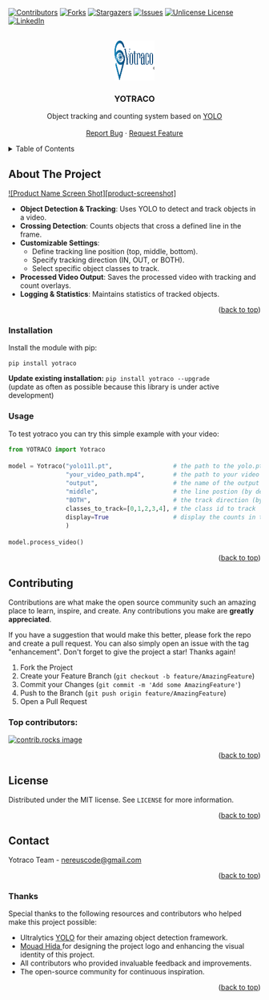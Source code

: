 <a id="readme-top"></a>

[![Contributors][contributors-shield]][contributors-url]
[![Forks][forks-shield]][forks-url]
[![Stargazers][stars-shield]][stars-url]
[![Issues][issues-shield]][issues-url]
[![Unlicense License][license-shield]][license-url]
[![LinkedIn][linkedin-shield]][linkedin-url]



<!-- PROJECT LOGO -->
<br />
<div align="center">
  <a href="https://github.com/NEREUS-code/YOTRACO">
    <img src="images/asset.png" alt="Logo" width="80" height="80">
  </a>

  <h3 align="center">YOTRACO</h3>

  <p align="center">
    Object tracking and counting system based on <a href="https://github.com/ultralytics/ultralytics">YOLO</a>
    <br />
    <br />
    <a href="https://github.com/NEREUS-code/YOTRACO/issues/new?labels=bug&template=bug-report---.md">Report Bug</a>
    &middot;
    <a href="https://github.com/NEREUS-code/YOTRACO/issues/new?labels=enhancement&template=feature-request---.md">Request Feature</a>
  </p>
</div>



<!-- TABLE OF CONTENTS -->
<details>
  <summary>Table of Contents</summary>
  <ol>
    <li>
      <a href="#about-the-project">About The Project</a>
    </li>
    <li>
      <a href="#getting-started">Getting Started</a>
      <ul>
        <li><a href="#installation">Installation</a></li>
        <li><a href="#usage">Usage</a></li>
      </ul>
    </li>
    <li><a href="#contributing">Contributing</a></li>
    <li><a href="#license">License</a></li>
    <li><a href="#contact">Contact</a></li>
  </ol>
</details>



<!-- ABOUT THE PROJECT -->
## About The Project

[![Product Name Screen Shot][product-screenshot]](https://example.com)

- **Object Detection & Tracking**: Uses YOLO to detect and track objects in a video.
- **Crossing Detection**: Counts objects that cross a defined line in the frame.
- **Customizable Settings**:
  - Define tracking line position (top, middle, bottom).
  - Specify tracking direction (IN, OUT, or BOTH).
  - Select specific object classes to track.
- **Processed Video Output**: Saves the processed video with tracking and count overlays.
- **Logging & Statistics**: Maintains statistics of tracked objects.

<p align="right">(<a href="#readme-top">back to top</a>)</p>



<!-- GETTING STARTED -->

### Installation

Install the module with pip:
```
pip install yotraco
```
**Update existing installation:** ```pip install yotraco --upgrade```\
(update as often as possible because this library is under active development)


<!-- USAGE EXAMPLES -->
### Usage

To test yotraco you can try this simple example with your video:

```python
from YOTRACO import Yotraco

model = Yotraco("yolo11l.pt",                 # the path to the yolo.pt 
                "your_video_path.mp4",        # the path to your video
                "output",                     # the name of the output
                "middle",                     # the line postion (by default : middle)
                "BOTH",                       # the track direction (by default : Both )
                classes_to_track=[0,1,2,3,4], # the class id to track 
                display=True                  # display the counts in the output video
                )

model.process_video()

```


<p align="right">(<a href="#readme-top">back to top</a>)</p>


<!-- CONTRIBUTING -->
## Contributing

Contributions are what make the open source community such an amazing place to learn, inspire, and create. Any contributions you make are **greatly appreciated**.

If you have a suggestion that would make this better, please fork the repo and create a pull request. You can also simply open an issue with the tag "enhancement".
Don't forget to give the project a star! Thanks again!

1. Fork the Project
2. Create your Feature Branch (`git checkout -b feature/AmazingFeature`)
3. Commit your Changes (`git commit -m 'Add some AmazingFeature'`)
4. Push to the Branch (`git push origin feature/AmazingFeature`)
5. Open a Pull Request

### Top contributors:

<a href="https://github.com/NEREUS-code/YOTRACO/graphs/contributors">
  <img src="https://contrib.rocks/image?repo=NEREUS-code/YOTRACO" alt="contrib.rocks image" />
</a>

<p align="right">(<a href="#readme-top">back to top</a>)</p>



<!-- LICENSE -->
## License

Distributed under the MIT license. See `LICENSE` for more information.

<p align="right">(<a href="#readme-top">back to top</a>)</p>



<!-- CONTACT -->
## Contact

Yotraco Team - nereuscode@gmail.com

<p align="right">(<a href="#readme-top">back to top</a>)</p>


### Thanks
Special thanks to the following resources and contributors who helped make this project possible:

- Ultralytics <a href="https://github.com/ultralytics/ultralytics">YOLO</a> for their amazing object detection framework.
- <a href="https://github.com/mouadhida"> Mouad Hida </a> for designing the project logo and enhancing the visual identity of this project.
- All contributors who provided invaluable feedback and improvements.
- The open-source community for continuous inspiration.

<p align="right">(<a href="#readme-top">back to top</a>)</p>

<!-- MARKDOWN LINKS & IMAGES -->
<!-- https://www.markdownguide.org/basic-syntax/#reference-style-links -->
[contributors-shield]: https://img.shields.io/github/contributors/NEREUS-code/YOTRACO.svg?style=for-the-badge
[contributors-url]: https://github.com/NEREUS-code/YOTRACO/graphs/contributors
[forks-shield]: https://img.shields.io/github/forks/NEREUS-code/YOTRACO.svg?style=for-the-badge
[forks-url]: https://github.com/NEREUS-code/YOTRACO/network/members
[stars-shield]: https://img.shields.io/github/stars/NEREUS-code/YOTRACO.svg?style=for-the-badge
[stars-url]: https://github.com/NEREUS-code/YOTRACO/stargazers
[issues-shield]: https://img.shields.io/github/issues/NEREUS-code/YOTRACO.svg?style=for-the-badge
[issues-url]: https://github.com/NEREUS-code/YOTRACO/issues
[license-shield]: https://img.shields.io/github/license/NEREUS-code/YOTRACO.svg?style=for-the-badge
[license-url]: https://github.com/NEREUS-code/YOTRACO/blob/master/LICENSE.txt
[linkedin-shield]: https://img.shields.io/badge/-LinkedIn-black.svg?style=for-the-badge&logo=linkedin&colorB=555
[linkedin-url]: https://www.linkedin.com/in/mohammed-benyamna-504378318/

